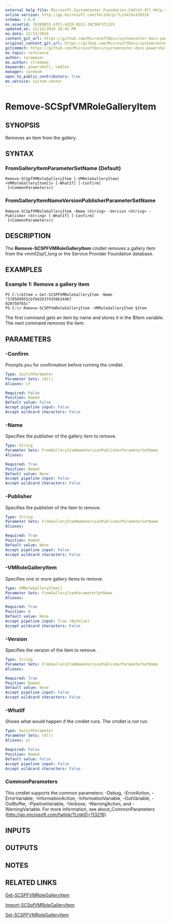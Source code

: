 ```yaml
---
external help file: Microsoft.SystemCenter.Foundation.Cmdlet.dll-Help.xml
online version: http://go.microsoft.com/fwlink/p/?LinkId=328319
schema: 2.0.0
ms.assetid: 78389B33-43F1-42CD-91C2-39C50F371135
updated_at: 12/13/2016 10:42 PM
ms.date: 12/13/2016
content_git_url: https://github.com/MicrosoftDocs/systemcenter-docs-powershell/blob/master/systemcenter-cmdlets/ServiceProviderFoundation/v1/Remove-SCSPFVMRoleGalleryItem.md
original_content_git_url: https://github.com/MicrosoftDocs/systemcenter-docs-powershell/blob/master/systemcenter-cmdlets/ServiceProviderFoundation/v1/Remove-SCSPFVMRoleGalleryItem.md
gitcommit: https://github.com/MicrosoftDocs/systemcenter-docs-powershell/blob/ea9507ac2178040476af5407227db8cb97701ea9/systemcenter-cmdlets/ServiceProviderFoundation/v1/Remove-SCSPFVMRoleGalleryItem.md
ms.topic: reference
author: tarameyer
ms.author: cfreeman
keywords: powershell, cmdlet
manager: carmonm
open_to_public_contributors: true
ms.service: system-center
---
```


# Remove-SCSpfVMRoleGalleryItem

## SYNOPSIS
Removes an item from the gallery.

## SYNTAX

### FromGalleryItemParameterSetName (Default)
```
Remove-SCSpfVMRoleGalleryItem [-VMRoleGalleryItem] <VMRoleGalleryItem[]> [-WhatIf] [-Confirm]
 [<CommonParameters>]
```

### FromGalleryItemNameVersionPublisherParameterSetName
```
Remove-SCSpfVMRoleGalleryItem -Name <String> -Version <String> -Publisher <String> [-WhatIf] [-Confirm]
 [<CommonParameters>]
```

## DESCRIPTION
The **Remove-SCSPFVMRoleGalleryItem** cmdlet removes a gallery item from the vmm12sp1_long or the Service Provider Foundation database.

## EXAMPLES

### Example 1: Remove a gallery item
```
PS C:\>$Item = Get-SCSPFVMRoleGalleryItem -Name "570569955cbfb62b374358b34467
020750f65c"
PS C:\> Remove-SCSPFVmRoleGalleryItem -VMRoleGalleryItem $Item
```

The first command gets an item by name and stores it in the $Item variable.
The next command removes the item.

## PARAMETERS

### -Confirm
Prompts you for confirmation before running the cmdlet.

```yaml
Type: SwitchParameter
Parameter Sets: (All)
Aliases: cf

Required: False
Position: Named
Default value: False
Accept pipeline input: False
Accept wildcard characters: False
```

### -Name
Specifies the publisher of the gallery item to remove.

```yaml
Type: String
Parameter Sets: FromGalleryItemNameVersionPublisherParameterSetName
Aliases: 

Required: True
Position: Named
Default value: None
Accept pipeline input: False
Accept wildcard characters: False
```

### -Publisher
Specifies the publisher of the item to remove.

```yaml
Type: String
Parameter Sets: FromGalleryItemNameVersionPublisherParameterSetName
Aliases: 

Required: True
Position: Named
Default value: None
Accept pipeline input: False
Accept wildcard characters: False
```

### -VMRoleGalleryItem
Specifies one or more gallery items to remove.

```yaml
Type: VMRoleGalleryItem[]
Parameter Sets: FromGalleryItemParameterSetName
Aliases: 

Required: True
Position: 0
Default value: None
Accept pipeline input: True (ByValue)
Accept wildcard characters: False
```

### -Version
Specifies the version of the item to remove.

```yaml
Type: String
Parameter Sets: FromGalleryItemNameVersionPublisherParameterSetName
Aliases: 

Required: True
Position: Named
Default value: None
Accept pipeline input: False
Accept wildcard characters: False
```

### -WhatIf
Shows what would happen if the cmdlet runs.
The cmdlet is not run.

```yaml
Type: SwitchParameter
Parameter Sets: (All)
Aliases: wi

Required: False
Position: Named
Default value: False
Accept pipeline input: False
Accept wildcard characters: False
```

### CommonParameters
This cmdlet supports the common parameters: -Debug, -ErrorAction, -ErrorVariable, -InformationAction, -InformationVariable, -OutVariable, -OutBuffer, -PipelineVariable, -Verbose, -WarningAction, and -WarningVariable. For more information, see about_CommonParameters (http://go.microsoft.com/fwlink/?LinkID=113216).

## INPUTS

## OUTPUTS

## NOTES

## RELATED LINKS

[Get-SCSPFVMRoleGalleryItem](xref:ServiceProviderFoundation/v1/Get-SCSPFVMRoleGalleryItem.md)

[Import-SCSpfVMRoleGalleryItem](xref:ServiceProviderFoundation/v1/Import-SCSpfVMRoleGalleryItem.md)

[Set-SCSPFVMRoleGalleryItem](xref:ServiceProviderFoundation/v1/Set-SCSPFVMRoleGalleryItem.md)


